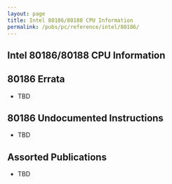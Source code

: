 ```yaml
---
layout: page
title: Intel 80186/80188 CPU Information
permalink: /pubs/pc/reference/intel/80186/
---
```


Intel 80186/80188 CPU Information
---------------------------------

80186 Errata
------------

* TBD

80186 Undocumented Instructions
-------------------------------

* TBD

Assorted Publications
---------------------

* TBD
